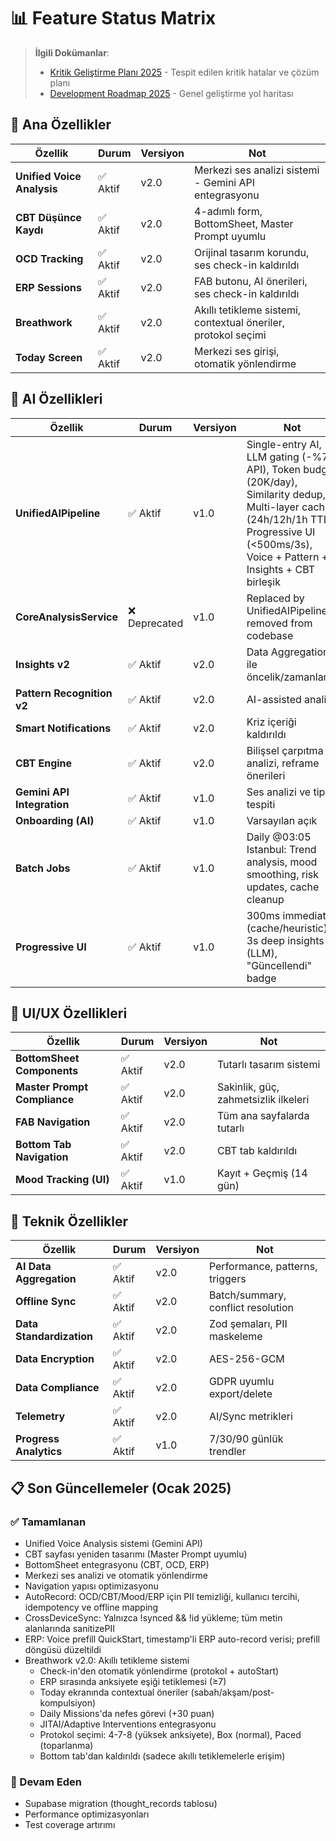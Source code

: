 # 📊 Feature Status Matrix

> **İlgili Dokümanlar**: 
> - [Kritik Geliştirme Planı 2025](./CRITICAL_IMPROVEMENTS_PLAN_2025.md) - Tespit edilen kritik hatalar ve çözüm planı
> - [Development Roadmap 2025](./DEVELOPMENT_ROADMAP_2025.md) - Genel geliştirme yol haritası

## 🎯 Ana Özellikler

| Özellik | Durum | Versiyon | Not |
|---|---|---|---|
| **Unified Voice Analysis** | ✅ Aktif | v2.0 | Merkezi ses analizi sistemi - Gemini API entegrasyonu |
| **CBT Düşünce Kaydı** | ✅ Aktif | v2.0 | 4-adımlı form, BottomSheet, Master Prompt uyumlu |
| **OCD Tracking** | ✅ Aktif | v2.0 | Orijinal tasarım korundu, ses check-in kaldırıldı |
| **ERP Sessions** | ✅ Aktif | v2.0 | FAB butonu, AI önerileri, ses check-in kaldırıldı |
| **Breathwork** | ✅ Aktif | v2.0 | Akıllı tetikleme sistemi, contextual öneriler, protokol seçimi |
| **Today Screen** | ✅ Aktif | v2.0 | Merkezi ses girişi, otomatik yönlendirme |

## 🤖 AI Özellikleri

| Özellik | Durum | Versiyon | Not |
|---|---|---|---|
| **UnifiedAIPipeline** | ✅ Aktif | v1.0 | Single-entry AI, LLM gating (-%70 API), Token budget (20K/day), Similarity dedup, Multi-layer cache (24h/12h/1h TTL), Progressive UI (<500ms/3s), Voice + Pattern + Insights + CBT birleşik |
| **CoreAnalysisService** | ❌ Deprecated | v1.0 | Replaced by UnifiedAIPipeline, removed from codebase |
| **Insights v2** | ✅ Aktif | v2.0 | Data Aggregation ile öncelik/zamanlama |
| **Pattern Recognition v2** | ✅ Aktif | v2.0 | AI-assisted analiz |
| **Smart Notifications** | ✅ Aktif | v2.0 | Kriz içeriği kaldırıldı |
| **CBT Engine** | ✅ Aktif | v2.0 | Bilişsel çarpıtma analizi, reframe önerileri |
| **Gemini API Integration** | ✅ Aktif | v1.0 | Ses analizi ve tip tespiti |
| **Onboarding (AI)** | ✅ Aktif | v1.0 | Varsayılan açık |
| **Batch Jobs** | ✅ Aktif | v1.0 | Daily @03:05 Istanbul: Trend analysis, mood smoothing, risk updates, cache cleanup |
| **Progressive UI** | ✅ Aktif | v1.0 | 300ms immediate (cache/heuristic), 3s deep insights (LLM), "Güncellendi" badge |


## 📱 UI/UX Özellikleri

| Özellik | Durum | Versiyon | Not |
|---|---|---|---|
| **BottomSheet Components** | ✅ Aktif | v2.0 | Tutarlı tasarım sistemi |
| **Master Prompt Compliance** | ✅ Aktif | v2.0 | Sakinlik, güç, zahmetsizlik ilkeleri |
| **FAB Navigation** | ✅ Aktif | v2.0 | Tüm ana sayfalarda tutarlı |
| **Bottom Tab Navigation** | ✅ Aktif | v2.0 | CBT tab kaldırıldı |
| **Mood Tracking (UI)** | ✅ Aktif | v1.0 | Kayıt + Geçmiş (14 gün) |

## 🔧 Teknik Özellikler

| Özellik | Durum | Versiyon | Not |
|---|---|---|---|
| **AI Data Aggregation** | ✅ Aktif | v2.0 | Performance, patterns, triggers |
| **Offline Sync** | ✅ Aktif | v2.0 | Batch/summary, conflict resolution |
| **Data Standardization** | ✅ Aktif | v2.0 | Zod şemaları, PII maskeleme |
| **Data Encryption** | ✅ Aktif | v2.0 | AES-256-GCM |
| **Data Compliance** | ✅ Aktif | v2.0 | GDPR uyumlu export/delete |
| **Telemetry** | ✅ Aktif | v2.0 | AI/Sync metrikleri |
| **Progress Analytics** | ✅ Aktif | v1.0 | 7/30/90 günlük trendler |

## 📋 Son Güncellemeler (Ocak 2025)

### ✅ Tamamlanan
- Unified Voice Analysis sistemi (Gemini API)
- CBT sayfası yeniden tasarımı (Master Prompt uyumlu)
- BottomSheet entegrasyonu (CBT, OCD, ERP)
- Merkezi ses analizi ve otomatik yönlendirme
- Navigation yapısı optimizasyonu
- AutoRecord: OCD/CBT/Mood/ERP için PII temizliği, kullanıcı tercihi, idempotency ve offline mapping
- CrossDeviceSync: Yalnızca !synced && !id yükleme; tüm metin alanlarında sanitizePII
- ERP: Voice prefill QuickStart, timestamp'li ERP auto-record verisi; prefill döngüsü düzeltildi
- Breathwork v2.0: Akıllı tetikleme sistemi
  - Check-in'den otomatik yönlendirme (protokol + autoStart)
  - ERP sırasında anksiyete eşiği tetiklemesi (≥7)
  - Today ekranında contextual öneriler (sabah/akşam/post-kompulsiyon)
  - Daily Missions'da nefes görevi (+30 puan)
  - JITAI/Adaptive Interventions entegrasyonu
  - Protokol seçimi: 4-7-8 (yüksek anksiyete), Box (normal), Paced (toparlanma)
  - Bottom tab'dan kaldırıldı (sadece akıllı tetiklemelerle erişim)

### 🚧 Devam Eden
- Supabase migration (thought_records tablosu)
- Performance optimizasyonları
- Test coverage artırımı
